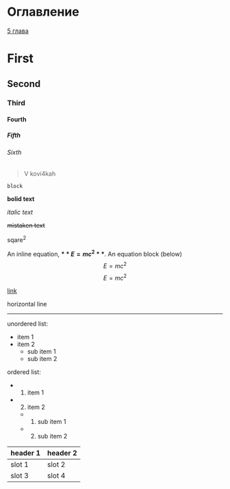 # Оглавление


[5 глава](5-обобщающие%20статистические%20показатели/README.md)


# First
## Second
### Third
#### Fourth
##### Fifth
###### Sixth

> V kovi4kah

```
block
```

**bolid text**

_italic text_

~~mistaken text~~

sqare<sup>2</sup>

An inline equation, **$**E=mc^2**$**. An equation block (below)
$$E=mc^2$$
$$E=mc^2$$

[link](https://docs.github.com/ru/get-started/writing-on-github/getting-started-with-writing-and-formatting-on-github/basic-writing-and-formatting-syntax#quoting-text)

horizontal line
- - - 
unordered list:
- item 1
- item 2
   - sub item 1 
   - sub item 2

ordered list:
- 1. item 1
- 2. item 2
   - 1. sub item 1
   - 2. sub item 2


| **header 1** | header 2 |
| ------------ | -------- |
| slot 1       | slot 2   |
| slot 3       | slot 4   |
